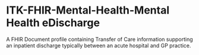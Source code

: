 # ITK-FHIR-Mental-Health-Mental Health eDischarge
A FHIR Document profile containing Transfer of Care information supporting an inpatient discharge typically between an acute hospital and GP practice.
